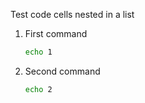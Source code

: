 Test code cells nested in a list

1. First command
   ```bash
   echo 1
   ```
1. Second command
   ```bash
   echo 2
   ```
